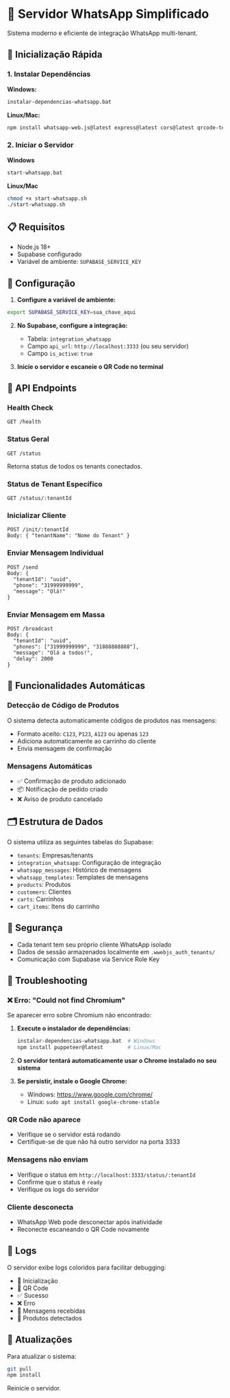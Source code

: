 # 📱 Servidor WhatsApp Simplificado

Sistema moderno e eficiente de integração WhatsApp multi-tenant.

## 🚀 Inicialização Rápida

### 1. Instalar Dependências

**Windows:**
```bash
instalar-dependencias-whatsapp.bat
```

**Linux/Mac:**
```bash
npm install whatsapp-web.js@latest express@latest cors@latest qrcode-terminal@latest node-fetch@2.7.0
```

### 2. Iniciar o Servidor

**Windows**
```bash
start-whatsapp.bat
```

**Linux/Mac**
```bash
chmod +x start-whatsapp.sh
./start-whatsapp.sh
```

## 📋 Requisitos

- Node.js 18+
- Supabase configurado
- Variável de ambiente: `SUPABASE_SERVICE_KEY`

## 🔧 Configuração

1. **Configure a variável de ambiente:**
```bash
export SUPABASE_SERVICE_KEY=sua_chave_aqui
```

2. **No Supabase, configure a integração:**
   - Tabela: `integration_whatsapp`
   - Campo `api_url`: `http://localhost:3333` (ou seu servidor)
   - Campo `is_active`: `true`

3. **Inicie o servidor e escaneie o QR Code no terminal**

## 📡 API Endpoints

### Health Check
```
GET /health
```

### Status Geral
```
GET /status
```
Retorna status de todos os tenants conectados.

### Status de Tenant Específico
```
GET /status/:tenantId
```

### Inicializar Cliente
```
POST /init/:tenantId
Body: { "tenantName": "Nome do Tenant" }
```

### Enviar Mensagem Individual
```
POST /send
Body: {
  "tenantId": "uuid",
  "phone": "31999999999",
  "message": "Olá!"
}
```

### Enviar Mensagem em Massa
```
POST /broadcast
Body: {
  "tenantId": "uuid",
  "phones": ["31999999999", "31888888888"],
  "message": "Olá a todos!",
  "delay": 2000
}
```

## 🤖 Funcionalidades Automáticas

### Detecção de Código de Produtos
O sistema detecta automaticamente códigos de produtos nas mensagens:
- Formato aceito: `C123`, `P123`, `A123` ou apenas `123`
- Adiciona automaticamente ao carrinho do cliente
- Envia mensagem de confirmação

### Mensagens Automáticas
- ✅ Confirmação de produto adicionado
- 📦 Notificação de pedido criado
- ❌ Aviso de produto cancelado

## 🗂️ Estrutura de Dados

O sistema utiliza as seguintes tabelas do Supabase:
- `tenants`: Empresas/tenants
- `integration_whatsapp`: Configuração de integração
- `whatsapp_messages`: Histórico de mensagens
- `whatsapp_templates`: Templates de mensagens
- `products`: Produtos
- `customers`: Clientes
- `carts`: Carrinhos
- `cart_items`: Itens do carrinho

## 🔐 Segurança

- Cada tenant tem seu próprio cliente WhatsApp isolado
- Dados de sessão armazenados localmente em `.wwebjs_auth_tenants/`
- Comunicação com Supabase via Service Role Key

## 🐛 Troubleshooting

### ❌ Erro: "Could not find Chromium"

Se aparecer erro sobre Chromium não encontrado:

1. **Execute o instalador de dependências:**
   ```bash
   instalar-dependencias-whatsapp.bat  # Windows
   npm install puppeteer@latest        # Linux/Mac
   ```

2. **O servidor tentará automaticamente usar o Chrome instalado no seu sistema**

3. **Se persistir, instale o Google Chrome:**
   - Windows: https://www.google.com/chrome/
   - Linux: `sudo apt install google-chrome-stable`

### QR Code não aparece
- Verifique se o servidor está rodando
- Certifique-se de que não há outro servidor na porta 3333

### Mensagens não enviam
- Verifique o status em `http://localhost:3333/status/:tenantId`
- Confirme que o status é `ready`
- Verifique os logs do servidor

### Cliente desconecta
- WhatsApp Web pode desconectar após inatividade
- Reconecte escaneando o QR Code novamente

## 📝 Logs

O servidor exibe logs coloridos para facilitar debugging:
- 🚀 Inicialização
- 📱 QR Code
- ✅ Sucesso
- ❌ Erro
- 📨 Mensagens recebidas
- 🛒 Produtos detectados

## 🔄 Atualizações

Para atualizar o sistema:
```bash
git pull
npm install
```

Reinicie o servidor.

